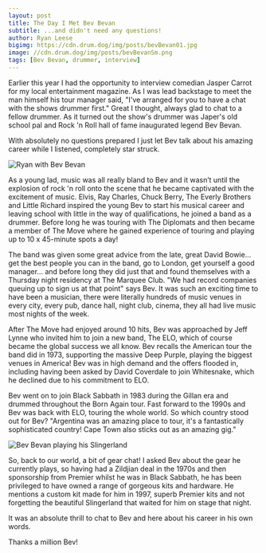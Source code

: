 ```yaml
---
layout: post
title: The Day I Met Bev Bevan
subtitle: ...and didn't need any questions!
author: Ryan Leese
bigimg: https://cdn.drum.dog/img/posts/bevBevan01.jpg
image: //cdn.drum.dog/img/posts/bevBevanSm.png
tags: [Bev Bevan, drummer, interview]
---
```


Earlier this year I had the opportunity to interview comedian Jasper Carrot for my local entertainment magazine. As I was lead backstage to meet the man himself his tour manager said, "I've arranged for you to have a chat with the shows drummer first." Great I thought, always glad to chat to a fellow drummer. As it turned out the show's drummer was Japer's old school pal and Rock 'n Roll hall of fame inaugurated legend Bev Bevan.

With absolutely no questions prepared I just let Bev talk about his amazing career while I listened, completely star struck.

![Ryan with Bev Bevan](https://cdn.drum.dog/img/posts/ryanAndBevBevan.png)

As a young lad, music was all really bland to Bev and it wasn’t until the explosion of rock 'n roll onto the scene that he became captivated with the excitement of music. Elvis, Ray Charles, Chuck Berry, The Everly Brothers and Little Richard inspired the young Bev to start his musical career and leaving school with little in the way of qualifications, he joined a band as a drummer. Before long he was touring with The Diplomats and then became a member of The Move where he gained experience of touring and playing up to 10 x 45-minute spots a day!

The band was given some great advice from the late, great David Bowie... get the best people you can in the band, go to London, get yourself a good manager... and before long they did just that and found themselves with a Thursday night residency at The Marquee Club.  "We had record companies queuing up to sign us at that point" says Bev. It was such an exciting time to have been a musician, there were literally hundreds of music venues in every city, every pub, dance hall, night club, cinema, they all had live music most nights of the week.

After The Move had enjoyed around 10 hits, Bev was approached by Jeff Lynne who invited him to join a new band, The ELO, which of course became the global success we all know. Bev recalls the American tour the band did in 1973, supporting the massive Deep Purple, playing the biggest venues in America! Bev was in high demand and the offers flooded in, including having been asked by David Coverdale to join Whitesnake, which he declined due to his commitment to ELO.
 
Bev went on to join Black Sabbath in 1983 during the Gillan era and drummed throughout the Born Again tour. Fast forward to the 1990s and Bev was back with ELO, touring the whole world. So which country stood out for Bev? "Argentina was an amazing place to tour, it's a fantastically sophisticated country! Cape Town also sticks out as an amazing gig."

![Bev Bevan playing his Slingerland](https://cdn.drum.dog/img/posts/bevBevan02.jpg)

So, back to our world, a bit of gear chat!  I asked Bev about the gear he currently plays, so having had a Zildjian deal in the 1970s and then sponsorship from Premier whilst he was in Black Sabbath, he has been privileged to have owned a range of gorgeous kits and hardware. He mentions a custom kit made for him in 1997, superb Premier kits and not forgetting the beautiful Slingerland that waited for him on stage that night.

It was an absolute thrill to chat to Bev and here about his career in his own words. 

Thanks a million Bev!
